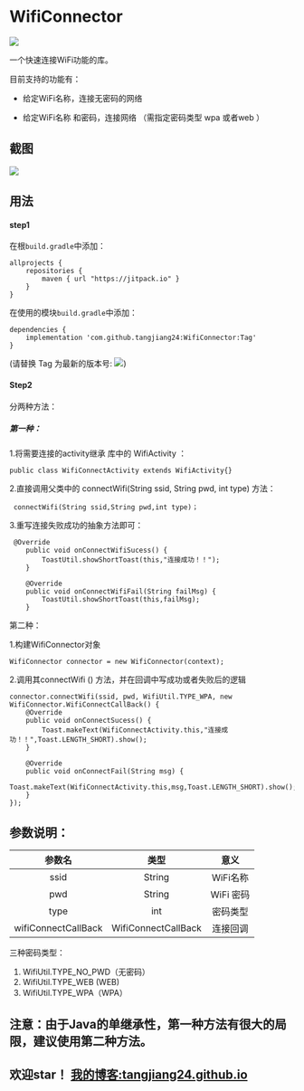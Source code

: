 #  WifiConnector

[![](https://jitpack.io/v/tangjiang24/WifiConnector.svg)](https://jitpack.io/#tangjiang24/WifiConnector)  

一个快速连接WiFi功能的库。

目前支持的功能有：

- 给定WiFi名称，连接无密码的网络

- 给定WiFi名称 和密码，连接网络 （需指定密码类型 wpa 或者web ）

## 截图

![](https://github.com/tangjiang24/WifiConnector/blob/master/pic/1.jpg)

##   用法

####   step1

在根`build.gradle`中添加：

```
allprojects {
    repositories {
        maven { url "https://jitpack.io" }
    }
}
```

在使用的模块`build.gradle`中添加：

```
dependencies {
    implementation 'com.github.tangjiang24:WifiConnector:Tag'
}
```

(请替换 Tag 为最新的版本号: [![](https://jitpack.io/v/tangjiang24/WifiConnector.svg)](https://jitpack.io/#tangjiang24/WifiConnector))

####   Step2

分两种方法：

##### 第一种：

1.将需要连接的activity继承 库中的  WifiActivity ：

```
public class WifiConnectActivity extends WifiActivity{}
```

2.直接调用父类中的 connectWifi(String ssid, String pwd, int type) 方法：

```
 connectWifi(String ssid,String pwd,int type)；
```

3.重写连接失败成功的抽象方法即可：

```
 @Override
    public void onConnectWifiSucess() {
        ToastUtil.showShortToast(this,"连接成功！！");
    }

    @Override
    public void onConnectWifiFail(String failMsg) {
        ToastUtil.showShortToast(this,failMsg);
    }
```

第二种：

1.构建WifiConnector对象

```
WifiConnector connector = new WifiConnector(context);
```

2.调用其connectWifi () 方法，并在回调中写成功或者失败后的逻辑

```
connector.connectWifi(ssid, pwd, WifiUtil.TYPE_WPA, new WifiConnector.WifiConnectCallBack() {
    @Override
    public void onConnectSucess() {
        Toast.makeText(WifiConnectActivity.this,"连接成功！！",Toast.LENGTH_SHORT).show();
    }

    @Override
    public void onConnectFail(String msg) {
        Toast.makeText(WifiConnectActivity.this,msg,Toast.LENGTH_SHORT).show();
    }
});
```

## 参数说明：

|       参数名        |        类型         |   意义    |
| :-----------------: | :-----------------: | :-------: |
|        ssid         |       String        | WiFi名称  |
|         pwd         |       String        | WiFi 密码 |
|        type         |         int         | 密码类型  |
| wifiConnectCallBack | WifiConnectCallBack | 连接回调  |

三种密码类型：

1. WifiUtil.TYPE_NO_PWD（无密码）
2. WifiUtil.TYPE_WEB  (WEB)
3. WifiUtil.TYPE_WPA（WPA）

## 注意：由于Java的单继承性，第一种方法有很大的局限，建议使用第二种方法。

## 欢迎star！ [我的博客:tangjiang24.github.io](tangjiang24.github.io)
